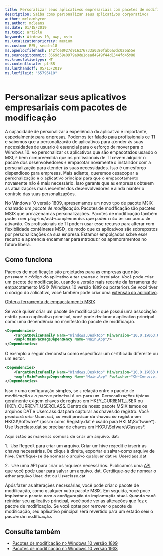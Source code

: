```yaml
---
title: Personalizar seus aplicativos empresariais com pacotes de modificação
description: Saiba como personalizar seus aplicativos corporativos
author: mcleanbyron
ms.author: mcleans
ms.date: 01/15/2019
ms.topic: article
keywords: Windows 10, uwp, msix
ms.localizationpriority: medium
ms.custom: RS5, seodec18
ms.openlocfilehash: 142fce0927d916376733a0380fab6a0dc026a55e
ms.sourcegitcommit: 5669d59a0979a9de1dead4949f44d1544fd45988
ms.translationtype: MT
ms.contentlocale: pt-BR
ms.lasthandoff: 05/16/2019
ms.locfileid: "65795410"
---
```

# <a name="customize-your-enterprise-apps-with-modification-packages"></a>Personalizar seus aplicativos empresariais com pacotes de modificação 

A capacidade de personalizar a experiência do aplicativo é importante, especialmente para empresas. Podemos ter falado para profissionais de TI e sabemos que a personalização de aplicativos para atender às suas necessidades de usuário é essencial para o esforço de mover para o Windows 10. Ao personalizar os aplicativos que são empacotados usando o MSI, é bem compreendida que os profissionais de TI devem adquirir o pacote dos desenvolvedores e empacotar novamente o instalador com a personalização para atender às suas necessidades. Isso é um esforço dispendioso para empresas. Mais adiante, queremos desacoplar a personalização e o aplicativo principal para que o empacotamento novamente não é mais necessário. Isso garante que as empresas obterem as atualizações mais recentes dos desenvolvedores e ainda manter o controle das suas personalizações.

No Windows 10 versão 1809, apresentamos um novo tipo de pacote MSIX chamado um *pacote de modificação*. Pacotes de modificação são pacotes MSIX que armazenam as personalizações. Pacotes de modificação também podem ser plug-ins/add-complementos que podem não ter um ponto de ativação. Os profissionais de TI podem usar esse recurso para alterar com flexibilidade contêineres MSIX, de modo que os aplicativos são sobrepostos por personalizações da sua empresa. Estamos empolgados sobre esse recurso e aparência encaminhar para introduzir os aprimoramentos no futuro libera. 

## <a name="how-it-works"></a>Como funciona

Pacotes de modificação são projetados para as empresas que não possuem o código do aplicativo e ter apenas o instalador. Você pode criar um pacote de modificação, usando a versão mais recente da ferramenta de empacotamento MSIX (Windows 10 versão 1809 ou posterior). Se você tiver o código do aplicativo, você também pode criar uma [extensão do aplicativo](https://docs.microsoft.com/windows/uwp/launch-resume/how-to-create-an-extension). 

<div class="nextstepaction"><p><a class="x-hidden-focus" href="https://www.microsoft.com/en-us/p/msix-packaging-tool/9n5lw3jbcxkf" data-linktype="external">Obter a ferramenta de empacotamento MSIX</a></p></div>

Se você quiser criar um pacote de modificação que possui uma associação estrita para o aplicativo principal, você pode declarar o aplicativo principal como uma dependência no manifesto do pacote de modificação. 

``` xml
<Dependencies>
    <TargetDeviceFamily Name="Windows.Desktop" MinVersion="10.0.15063.0"/>
    <uap4:MainPackageDependency Name="Main.App"/>
</Dependencies>
```

O exemplo a seguir demonstra como especificar um certificado diferente ou um editor.

``` xml
<Dependencies>
    <TargetDeviceFamily Name="Windows.Desktop" MinVersion="10.0.15063.0"/>
    <uap4:MainPackageDependency Name="Main.App" Publisher="CN=Contoso, C=US" />
</Dependencies>

```

Isso é uma configuração simples, se a relação entre o pacote de modificação e o pacote principal é um para um. Personalizações típicas geralmente exigem chaves do registro em HKEY_CURRENT_USER ou HKEY_CURRENT_USERCLASS. Dentro de nosso pacote MSIX temos os arquivos DAT e Userclass.dat para capturar as chaves do registro. Você precisará criar User. dat, se você precisar de chaves do registro em HKCU\Software\* (assim como Registry.dat é usado para HKLM\Software\*). Use Userclass.dat se precisar de chaves em HKCU\Sofware\Classes\*. 

Aqui estão as maneiras comuns de criar um arquivo. dat: 

1.  Use Regedit para criar um arquivo. Criar um hive regedit e inserir as chaves necessárias. De clique à direita, exportar e salvar-como arquivo de hive. Certifique-se de nomear o arquivo qualquer dat ou Userclass.dat

2.  Use uma API para criar os arquivos necessários. Publicamos uma [API](https://msdn.microsoft.com/en-us/library/ee210773(v=vs.85).aspx) que você pode usar para salvar um arquivo. dat. Certifique-se de nomear o ether arquivo User. dat ou Userclass.dat

Após fazer as alterações necessárias, você pode criar o pacote de modificação, como qualquer outro pacote MSIX. Em seguida, você pode implantar o pacote com a configuração de implantação atual. Quando você reiniciar seu aplicativo principal, você pode ver as alterações que fez o pacote de modificação. Se você optar por remover o pacote de modificação, seu aplicativo principal será revertido para um estado sem o pacote de modificação. 

## <a name="see-also"></a>Consulte também
- [Pacotes de modificação no Windows 10 versão 1809](modification-package-1809-update.md)
- [Pacotes de modificação no Windows 10 versão 1903](modification-package-1903.md)
